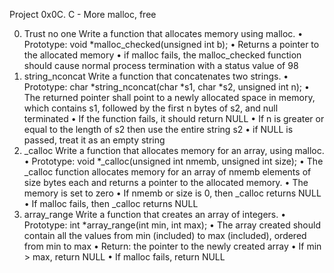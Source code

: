Project
0x0C. C - More malloc, free

0. Trust no one
Write a function that allocates memory using malloc.
•	Prototype: void *malloc_checked(unsigned int b);
•	Returns a pointer to the allocated memory
•	if malloc fails, the malloc_checked function should cause normal process termination with a status value of 98
1. string_nconcat
Write a function that concatenates two strings.
•	Prototype: char *string_nconcat(char *s1, char *s2, unsigned int n);
•	The returned pointer shall point to a newly allocated space in memory, which contains s1, followed by the first n bytes of s2, and null terminated
•	If the function fails, it should return NULL
•	If n is greater or equal to the length of s2 then use the entire string s2
•	if NULL is passed, treat it as an empty string
2. _calloc
Write a function that allocates memory for an array, using malloc.
•	Prototype: void *_calloc(unsigned int nmemb, unsigned int size);
•	The _calloc function allocates memory for an array of nmemb elements of size bytes each and returns a pointer to the allocated memory.
•	The memory is set to zero
•	If nmemb or size is 0, then _calloc returns NULL
•	If malloc fails, then _calloc returns NULL
3. array_range
Write a function that creates an array of integers.
•	Prototype: int *array_range(int min, int max);
•	The array created should contain all the values from min (included) to max (included), ordered from min to max
•	Return: the pointer to the newly created array
•	If min > max, return NULL
•	If malloc fails, return NULL



